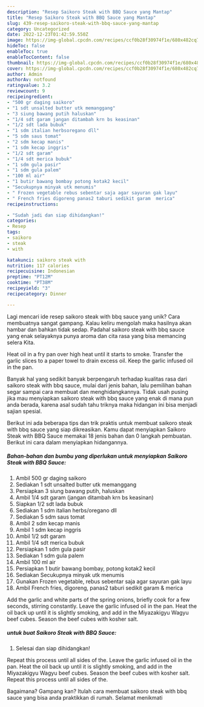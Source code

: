 ```yaml
---
description: "Resep Saikoro Steak with BBQ Sauce yang Mantap"
title: "Resep Saikoro Steak with BBQ Sauce yang Mantap"
slug: 439-resep-saikoro-steak-with-bbq-sauce-yang-mantap
category: Uncategorized
date: 2022-12-23T01:42:59.550Z
image: https://img-global.cpcdn.com/recipes/ccf0b28f30974f1e/680x482cq70/saikoro-steak-with-bbq-sauce-foto-resep-utama.jpg
hideToc: false
enableToc: true
enableTocContent: false
thumbnail: https://img-global.cpcdn.com/recipes/ccf0b28f30974f1e/680x482cq70/saikoro-steak-with-bbq-sauce-foto-resep-utama.jpg
cover: https://img-global.cpcdn.com/recipes/ccf0b28f30974f1e/680x482cq70/saikoro-steak-with-bbq-sauce-foto-resep-utama.jpg
author: Admin
authorAv: notfound
ratingvalue: 3.2
reviewcount: 9
recipeingredient:
- "500 gr daging saikoro"
- "1 sdt unsalted butter utk memanggang"
- "3 siung bawang putih haluskan"
- "1/4 sdt garam jangan ditambah krn bs keasinan"
- "1/2 sdt lada bubuk"
- "1 sdm italian herbsoregano dll"
- "5 sdm saus tomat"
- "2 sdm kecap manis"
- "1 sdm kecap inggris"
- "1/2 sdt garam"
- "1/4 sdt merica bubuk"
- "1 sdm gula pasir"
- "1 sdm gula palem"
- "100 ml air"
- "1 butir bawang bombay potong kotak2 kecil"
- "Secukupnya minyak utk menumis"
- " Frozen vegetable rebus sebentar saja agar sayuran gak layu"
- " French fries digoreng panas2 taburi sedikit garam  merica"
recipeinstructions:

- "Sudah jadi dan siap dihidangkan!"
categories:
- Resep
tags:
- saikoro
- steak
- with

katakunci: saikoro steak with 
nutrition: 117 calories
recipecuisine: Indonesian
preptime: "PT12M"
cooktime: "PT38M"
recipeyield: "3"
recipecategory: Dinner

---
```





Lagi mencari ide resep saikoro steak with bbq sauce yang unik? Cara membuatnya sangat gampang. Kalau keliru mengolah maka hasilnya akan hambar dan bahkan tidak sedap. Padahal saikoro steak with bbq sauce yang enak selayaknya punya aroma dan cita rasa yang bisa memancing selera Kita.





Heat oil in a fry pan over high heat until it starts to smoke. Transfer the garlic slices to a paper towel to drain excess oil. Keep the garlic infused oil in the pan.

Banyak hal yang sedikit banyak berpengaruh terhadap kualitas rasa dari saikoro steak with bbq sauce, mulai dari jenis bahan, lalu pemilihan bahan segar sampai cara membuat dan menghidangkannya. Tidak usah pusing jika mau menyiapkan saikoro steak with bbq sauce yang enak di mana pun anda berada, karena asal sudah tahu triknya maka hidangan ini bisa menjadi sajian spesial.






Berikut ini ada beberapa tips dan trik praktis untuk membuat saikoro steak with bbq sauce yang siap dikreasikan. Kamu dapat menyiapkan Saikoro Steak with BBQ Sauce memakai 18 jenis bahan dan 0 langkah pembuatan. Berikut ini cara dalam menyiapkan hidangannya.

<!--inarticleads1-->

##### Bahan-bahan dan bumbu yang diperlukan untuk menyiapkan Saikoro Steak with BBQ Sauce:

1. Ambil 500 gr daging saikoro
1. Sediakan 1 sdt unsalted butter utk memanggang
1. Persiapkan 3 siung bawang putih, haluskan
1. Ambil 1/4 sdt garam (jangan ditambah krn bs keasinan)
1. Siapkan 1/2 sdt lada bubuk
1. Sediakan 1 sdm italian herbs/oregano dll
1. Sediakan 5 sdm saus tomat
1. Ambil 2 sdm kecap manis
1. Ambil 1 sdm kecap inggris
1. Ambil 1/2 sdt garam
1. Ambil 1/4 sdt merica bubuk
1. Persiapkan 1 sdm gula pasir
1. Sediakan 1 sdm gula palem
1. Ambil 100 ml air
1. Persiapkan 1 butir bawang bombay, potong kotak2 kecil
1. Sediakan Secukupnya minyak utk menumis
1. Gunakan  Frozen vegetable, rebus sebentar saja agar sayuran gak layu
1. Ambil  French fries, digoreng, panas2 taburi sedikit garam &amp; merica


Add the garlic and white parts of the spring onions, briefly cook for a few seconds, stirring constantly. Leave the garlic infused oil in the pan. Heat the oil back up until it is slightly smoking, and add in the Miyazakigyu Wagyu beef cubes. Season the beef cubes with kosher salt. 

<!--inarticleads2-->

#####  untuk buat Saikoro Steak with BBQ Sauce:


1. Selesai dan siap dihidangkan!

Repeat this process until all sides of the. Leave the garlic infused oil in the pan. Heat the oil back up until it is slightly smoking, and add in the Miyazakigyu Wagyu beef cubes. Season the beef cubes with kosher salt. Repeat this process until all sides of the. 

Bagaimana? Gampang kan? Itulah cara membuat saikoro steak with bbq sauce yang bisa anda praktikkan di rumah. Selamat menikmati
